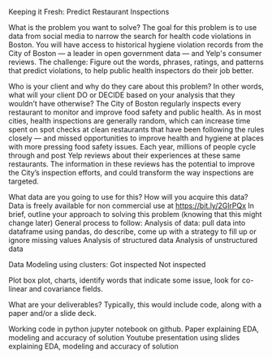 Keeping it Fresh: Predict Restaurant Inspections

What is the problem you want to solve?
The goal for this problem is to use data from social media to narrow the search for health code violations in Boston. You will have access to historical hygiene violation records from the City of Boston — a leader in open government data — and Yelp's consumer reviews. The challenge: Figure out the words, phrases, ratings, and patterns that predict violations, to help public health inspectors do their job better.

Who is your client and why do they care about this problem? In other words, what will your client DO or DECIDE based on your analysis that they wouldn’t have otherwise?
The City of Boston regularly inspects every restaurant to monitor and improve food safety and public health. As in most cities, health inspections are generally random, which can increase time spent on spot checks at clean restaurants that have been following the rules closely — and missed opportunities to improve health and hygiene at places with more pressing food safety issues.
Each year, millions of people cycle through and post Yelp reviews about their experiences at these same restaurants. The information in these reviews has the potential to improve the City’s inspection efforts, and could transform the way inspections are targeted.
 
What data are you going to use for this? How will you acquire this data?
	Data is freely available for non commercial use at https://bit.ly/2GlrPQx
In brief, outline your approach to solving this problem (knowing that this might change later)
General process to follow:
Analysis of data: pull data into dataframe using pandas, do describe, come up with a strategy to fill up or ignore missing values
Analysis of structured data
Analysis of unstructured data

Data Modeling using clusters:
Got inspected
Not inspected

Plot box plot, charts, identify words that indicate some issue, look for co-linear and covariance fields.  

What are your deliverables? Typically, this would include code, along with a paper and/or a slide deck.

Working code in python jupyter notebook on github.
Paper explaining EDA, modeling and accuracy of solution
Youtube presentation using slides explaining EDA, modeling and accuracy of solution
